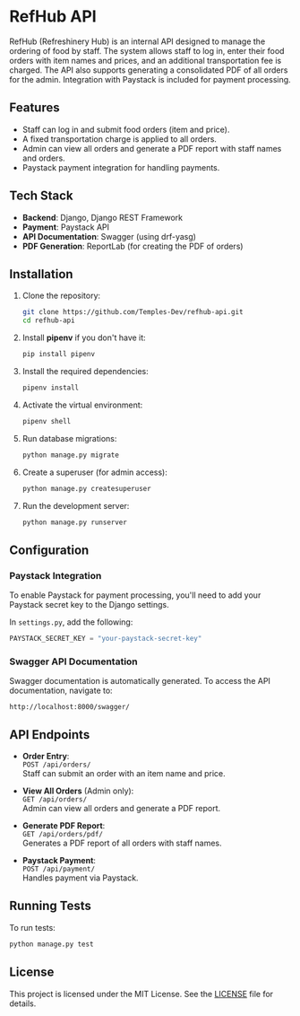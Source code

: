 # RefHub API

RefHub (Refreshinery Hub) is an internal API designed to manage the ordering of food by staff. The system allows staff to log in, enter their food orders with item names and prices, and an additional transportation fee is charged. The API also supports generating a consolidated PDF of all orders for the admin. Integration with Paystack is included for payment processing.

## Features

- Staff can log in and submit food orders (item and price).
- A fixed transportation charge is applied to all orders.
- Admin can view all orders and generate a PDF report with staff names and orders.
- Paystack payment integration for handling payments.

## Tech Stack

- **Backend**: Django, Django REST Framework
- **Payment**: Paystack API
- **API Documentation**: Swagger (using drf-yasg)
- **PDF Generation**: ReportLab (for creating the PDF of orders)

## Installation

1. Clone the repository:

   ```bash
   git clone https://github.com/Temples-Dev/refhub-api.git
   cd refhub-api
   ```

2. Install **pipenv** if you don't have it:

   ```bash
   pip install pipenv
   ```

3. Install the required dependencies:

   ```bash
   pipenv install
   ```

4. Activate the virtual environment:

   ```bash
   pipenv shell
   ```

5. Run database migrations:

   ```bash
   python manage.py migrate
   ```

6. Create a superuser (for admin access):

   ```bash
   python manage.py createsuperuser
   ```

7. Run the development server:

   ```bash
   python manage.py runserver
   ```

## Configuration

### Paystack Integration

To enable Paystack for payment processing, you'll need to add your Paystack secret key to the Django settings.

In `settings.py`, add the following:

```python
PAYSTACK_SECRET_KEY = "your-paystack-secret-key"
```

### Swagger API Documentation

Swagger documentation is automatically generated. To access the API documentation, navigate to:

```
http://localhost:8000/swagger/
```

## API Endpoints

- **Order Entry**:  
  `POST /api/orders/`  
  Staff can submit an order with an item name and price.

- **View All Orders** (Admin only):  
  `GET /api/orders/`  
  Admin can view all orders and generate a PDF report.

- **Generate PDF Report**:  
  `GET /api/orders/pdf/`  
  Generates a PDF report of all orders with staff names.

- **Paystack Payment**:  
  `POST /api/payment/`  
  Handles payment via Paystack.

## Running Tests

To run tests:

```bash
python manage.py test
```

## License

This project is licensed under the MIT License. See the [LICENSE](LICENSE) file for details.

